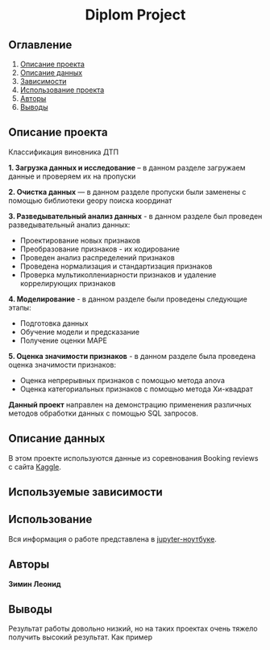 # <center> Diplom Project </center>
## Оглавление
1. [Описание проекта](#описание-проекта)
2. [Описание данных](#описание-данных)
3. [Зависимости](#используемые-зависимости)
4. [Использование проекта](#использование)
5. [Авторы](#авторы)
6. [Выводы](#выводы)

## Описание проекта

Классификация виновника ДТП

**1. Загрузка данных и исследование** – в данном разделе загружаем данные и проверяем их на пропуски

**2. Очистка данных** — в данном разделе пропуски были заменены с помощью библиотеки geopy поиска координат

**3. Разведывательный анализ данных** - в данном разделе был проведен разведывательный анализ данных:

* Проектирование новых признаков
* Преобразование признаков - их кодирование
* Проведен анализ распределений признаков
* Проведена нормализация и стандартизация признаков
* Проверка мультиколлениарности признаков и удаление коррелирующих признаков

**4. Моделирование** - в данном разделе были проведены следующие этапы:

* Подготовка данных
* Обучение модели и предсказание
* Получение оценки MAPE

**5. Оценка значимости признаков** - в данном разделе была проведена оценка значимости признаков:

* Оценка непрерывных признаков с помощью метода anova
* Оценка категориальных признаков с помощью метода Хи-квадрат

**Данный проект** направлен на демонстрацию применения различных методов обработки данных с помощью SQL запросов.


## Описание данных
В этом проекте используются данные из соревнования Booking reviews с сайта [Kaggle](https://www.kaggle.com/).


## Используемые зависимости


## Использование
Вся информация о работе представлена в [jupyter-ноутбуке](EDA%20-%20Project%203.ipynb).


## Авторы

**Зимин Леонид**


## Выводы
Результат работы довольно низкий, но на таких проектах очень тяжело получить высокий результат.
Как пример 
